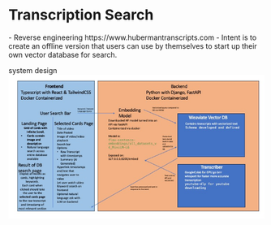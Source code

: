 <h1>Transcription Search</h1>
- Reverse engineering https://www.hubermantranscripts.com
- Intent is to create an offline version that users can use by themselves to start up their own vector database for search.

system design
<img src="./system_design/design_v1.jpeg"/>
